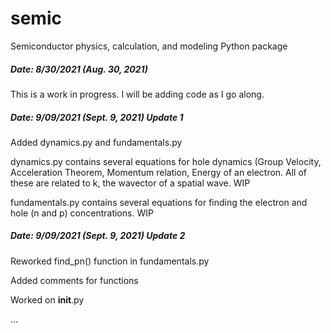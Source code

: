 # semic
Semiconductor physics, calculation, and modeling Python package

##### Date: 8/30/2021 (Aug. 30, 2021)
This is a work in progress. I will be adding code as I go along.

##### Date: 9/09/2021 (Sept. 9, 2021) Update 1
Added dynamics.py and fundamentals.py

dynamics.py contains several equations for hole dynamics (Group Velocity, Acceleration Theorem, Momentum relation, Energy of an electron. All of these are related to k, the wavector of a spatial wave. WIP

fundamentals.py contains several equations for finding the electron and hole (n and p) concentrations. WIP


##### Date: 9/09/2021 (Sept. 9, 2021) Update 2
Reworked find_pn() function in fundamentals.py

Added comments for functions

Worked on __init__.py

...
